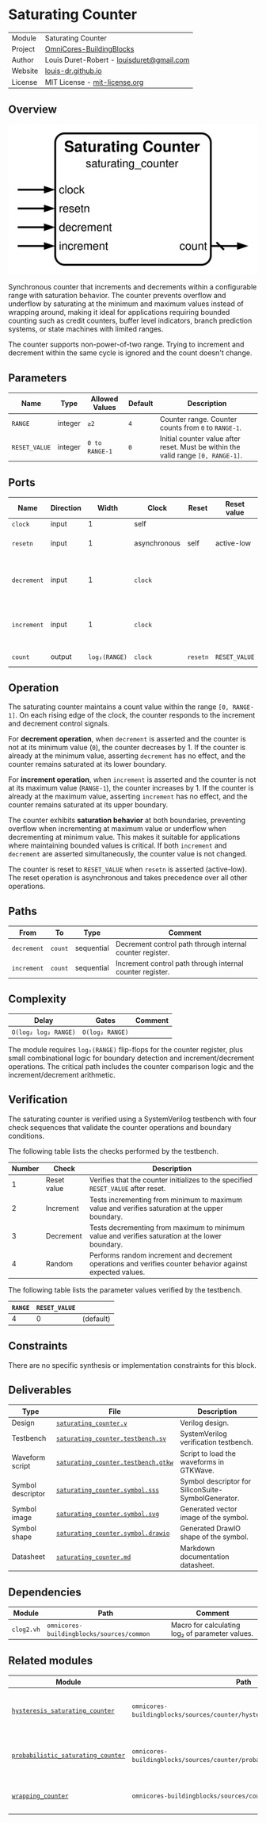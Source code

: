# Saturating Counter

|         |                                                                                  |
| ------- | -------------------------------------------------------------------------------- |
| Module  | Saturating Counter                                                               |
| Project | [OmniCores-BuildingBlocks](https://github.com/Louis-DR/OmniCores-BuildingBlocks) |
| Author  | Louis Duret-Robert - [louisduret@gmail.com](mailto:louisduret@gmail.com)         |
| Website | [louis-dr.github.io](https://louis-dr.github.io)                                 |
| License | MIT License - [mit-license.org](https://mit-license.org)                         |

## Overview

![saturating_counter](saturating_counter.symbol.svg)

Synchronous counter that increments and decrements within a configurable range with saturation behavior. The counter prevents overflow and underflow by saturating at the minimum and maximum values instead of wrapping around, making it ideal for applications requiring bounded counting such as credit counters, buffer level indicators, branch prediction systems, or state machines with limited ranges.

The counter supports non-power-of-two range. Trying to increment and decrement within the same cycle is ignored and the count doesn't change.

## Parameters

| Name          | Type    | Allowed Values | Default | Description                                                                       |
| ------------- | ------- | -------------- | ------- | --------------------------------------------------------------------------------- |
| `RANGE`       | integer | `≥2`           | `4`     | Counter range. Counter counts from `0` to `RANGE-1`.                              |
| `RESET_VALUE` | integer | `0 to RANGE-1` | `0`     | Initial counter value after reset. Must be within the valid range `[0, RANGE-1]`. |

## Ports

| Name        | Direction | Width         | Clock        | Reset    | Reset value   | Description                                                          |
| ----------- | --------- | ------------- | ------------ | -------- | ------------- | -------------------------------------------------------------------- |
| `clock`     | input     | 1             | self         |          |               | Clock signal.                                                        |
| `resetn`    | input     | 1             | asynchronous | self     | active-low    | Asynchronous active-low reset.                                       |
| `decrement` | input     | 1             | `clock`      |          |               | Decrement control signal.<br/>`0`: idle.<br/>`1`: decrement counter. |
| `increment` | input     | 1             | `clock`      |          |               | Increment control signal.<br/>`0`: idle.<br/>`1`: increment counter. |
| `count`     | output    | `log₂(RANGE)` | `clock`      | `resetn` | `RESET_VALUE` | Current counter value.                                               |

## Operation

The saturating counter maintains a count value within the range `[0, RANGE-1]`. On each rising edge of the clock, the counter responds to the increment and decrement control signals.

For **decrement operation**, when `decrement` is asserted and the counter is not at its minimum value (`0`), the counter decreases by 1. If the counter is already at the minimum value, asserting `decrement` has no effect, and the counter remains saturated at its lower boundary.

For **increment operation**, when `increment` is asserted and the counter is not at its maximum value (`RANGE-1`), the counter increases by 1. If the counter is already at the maximum value, asserting `increment` has no effect, and the counter remains saturated at its upper boundary.

The counter exhibits **saturation behavior** at both boundaries, preventing overflow when incrementing at maximum value or underflow when decrementing at minimum value. This makes it suitable for applications where maintaining bounded values is critical. If both `increment` and `decrement` are asserted simultaneously, the counter value is not changed.

The counter is reset to `RESET_VALUE` when `resetn` is asserted (active-low). The reset operation is asynchronous and takes precedence over all other operations.

## Paths

| From        | To      | Type       | Comment                                                   |
| ----------- | ------- | ---------- | --------------------------------------------------------- |
| `decrement` | `count` | sequential | Decrement control path through internal counter register. |
| `increment` | `count` | sequential | Increment control path through internal counter register. |

## Complexity

| Delay                | Gates           | Comment |
| -------------------- | --------------- | ------- |
| `O(log₂ log₂ RANGE)` | `O(log₂ RANGE)` |         |

The module requires `log₂(RANGE)` flip-flops for the counter register, plus small combinational logic for boundary detection and increment/decrement operations. The critical path includes the counter comparison logic and the increment/decrement arithmetic.

## Verification

The saturating counter is verified using a SystemVerilog testbench with four check sequences that validate the counter operations and boundary conditions.

The following table lists the checks performed by the testbench.

| Number | Check       | Description                                                                                               |
| ------ | ----------- | --------------------------------------------------------------------------------------------------------- |
| 1      | Reset value | Verifies that the counter initializes to the specified `RESET_VALUE` after reset.                         |
| 2      | Increment   | Tests incrementing from minimum to maximum value and verifies saturation at the upper boundary.           |
| 3      | Decrement   | Tests decrementing from maximum to minimum value and verifies saturation at the lower boundary.           |
| 4      | Random      | Performs random increment and decrement operations and verifies counter behavior against expected values. |

The following table lists the parameter values verified by the testbench.

| `RANGE` | `RESET_VALUE` |           |
| ------- | ------------- | --------- |
| 4       | 0             | (default) |

## Constraints

There are no specific synthesis or implementation constraints for this block.

## Deliverables

| Type              | File                                                                     | Description                                         |
| ----------------- | ------------------------------------------------------------------------ | --------------------------------------------------- |
| Design            | [`saturating_counter.v`](saturating_counter.v)                           | Verilog design.                                     |
| Testbench         | [`saturating_counter.testbench.sv`](saturating_counter.testbench.sv)     | SystemVerilog verification testbench.               |
| Waveform script   | [`saturating_counter.testbench.gtkw`](saturating_counter.testbench.gtkw) | Script to load the waveforms in GTKWave.            |
| Symbol descriptor | [`saturating_counter.symbol.sss`](saturating_counter.symbol.sss)         | Symbol descriptor for SiliconSuite-SymbolGenerator. |
| Symbol image      | [`saturating_counter.symbol.svg`](saturating_counter.symbol.svg)         | Generated vector image of the symbol.               |
| Symbol shape      | [`saturating_counter.symbol.drawio`](saturating_counter.symbol.drawio)   | Generated DrawIO shape of the symbol.               |
| Datasheet         | [`saturating_counter.md`](saturating_counter.md)                         | Markdown documentation datasheet.                   |

## Dependencies

| Module     | Path                                      | Comment                                         |
| ---------- | ----------------------------------------- | ----------------------------------------------- |
| `clog2.vh` | `omnicores-buildingblocks/sources/common` | Macro for calculating log₂ of parameter values. |

## Related modules

| Module                                                                                                        | Path                                                                        | Comment                                                 |
| ------------------------------------------------------------------------------------------------------------- | --------------------------------------------------------------------------- | ------------------------------------------------------- |
| [`hysteresis_saturating_counter`](../hysteresis_saturating_counter/hysteresis_saturating_counter.md)          | `omnicores-buildingblocks/sources/counter/hysteresis_saturating_counter`    | Saturating counter variant with hysteresis behavior.    |
| [`probabilistic_saturating_counter`](../probabilistic_saturating_counter/probabilistic_saturating_counter.md) | `omnicores-buildingblocks/sources/counter/probabilistic_saturating_counter` | Saturating counter variant with probabilistic behavior. |
| [`wrapping_counter`](../wrapping_counter/wrapping_counter.md)                                                 | `omnicores-buildingblocks/sources/counter/wrapping_counter`                 | Counter variant with wrapping behavior.                 |
